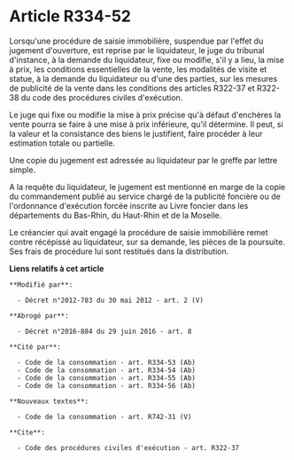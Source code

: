 # Article R334-52

Lorsqu'une procédure de saisie immobilière, suspendue par l'effet du jugement d'ouverture, est reprise par le liquidateur, le
juge du tribunal d'instance, à la demande du liquidateur, fixe ou modifie, s'il y a lieu, la mise à prix, les conditions
essentielles de la vente, les modalités de visite et statue, à la demande du liquidateur ou d'une des parties, sur les
mesures de publicité de la vente dans les conditions des articles R322-37 et R322-38 du code des procédures civiles
d'exécution. 

Le juge qui fixe ou modifie la mise à prix précise qu'à défaut d'enchères la vente pourra se faire à une mise à prix
inférieure, qu'il détermine. Il peut, si la valeur et la consistance des biens le justifient, faire procéder à leur
estimation totale ou partielle. 

Une copie du jugement est adressée au liquidateur par le greffe par lettre simple. 

A la requête du liquidateur, le jugement est mentionné en marge de la copie du commandement publié au service chargé de la
publicité foncière ou de l'ordonnance d'exécution forcée inscrite au Livre foncier dans les départements du Bas-Rhin, du
Haut-Rhin et de la Moselle. 

Le créancier qui avait engagé la procédure de saisie immobilière remet contre récépissé au liquidateur, sur sa demande, les
pièces de la poursuite. Ses frais de procédure lui sont restitués dans la distribution.

**Liens relatifs à cet article**

	**Modifié par**:

	  - Décret n°2012-783 du 30 mai 2012 - art. 2 (V)

	**Abrogé par**:

	  - Décret n°2016-884 du 29 juin 2016 - art. 8

	**Cité par**:

	  - Code de la consommation - art. R334-53 (Ab)
	  - Code de la consommation - art. R334-54 (Ab)
	  - Code de la consommation - art. R334-55 (Ab)
	  - Code de la consommation - art. R334-56 (Ab)

	**Nouveaux textes**:

	  - Code de la consommation - art. R742-31 (V)

	**Cite**:

	  - Code des procédures civiles d'exécution - art. R322-37
